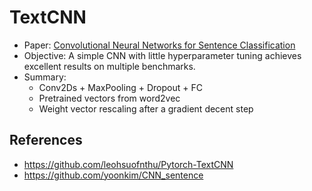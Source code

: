 # TextCNN
- Paper: [Convolutional Neural Networks for Sentence Classification](https://aclanthology.org/D14-1181.pdf)
- Objective: A simple CNN with little hyperparameter tuning achieves excellent results on multiple benchmarks.
- Summary:
    - Conv2Ds + MaxPooling + Dropout + FC
    - Pretrained vectors from word2vec
    - Weight vector rescaling after a gradient decent step

## References
- https://github.com/leohsuofnthu/Pytorch-TextCNN
- https://github.com/yoonkim/CNN_sentence
